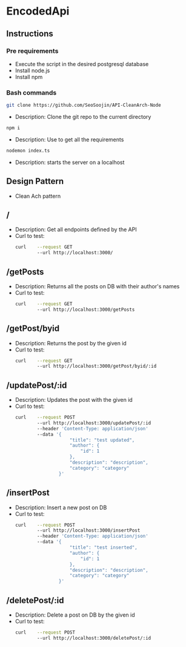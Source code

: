 # EncodedApi

## Instructions

### Pre requirements

- Execute the script in the desired postgresql database
- Install node.js
- Install npm


### Bash commands

```bash
git clone https://github.com/SeoSoojin/API-CleanArch-Node
```

- Description: Clone the git repo to the current directory

```bash
npm i
```

- Description: Use to get all the requirements 

```bash
nodemon index.ts
```

- Description: starts the server on a localhost


## Design Pattern

 - Clean Ach pattern
    
## /

  - Description: Get all endpoints defined by the API
  - Curl to test:
    ```bash
    curl    --request GET
            --url http://localhost:3000/
    ```


## /getPosts
    
- Description: Returns all the posts on DB with their author's names
- Curl to test: 
    ``` bash 
    curl    --request GET
            --url http://localhost:3000/getPosts
    ```

## /getPost/byid
    
- Description: Returns the post by the given id
- Curl to test: 
    ```bash 
    curl    --request GET 
            --url http://localhost:3000/getPost/byid/:id
    ```

## /updatePost/:id

- Description: Updates the post with the given id
- Curl to test: 
    ```bash 
    curl    --request POST 
            --url http://localhost:3000/updatePost/:id
            --header 'Content-Type: application/json' 
            --data '{
                        "title": "test updated",
                        "author": {
                            "id": 1
                        },
                        "description": "description",
                        "category": "category"
                    }'
    ```

## /insertPost 

- Description: Insert a new post on DB
- Curl to test: 
    ```bash 
    curl    --request POST 
            --url http://localhost:3000/insertPost
            --header 'Content-Type: application/json' 
            --data '{
                        "title": "test inserted",
                        "author": {
                            "id": 1
                        },
                        "description": "description",
                        "category": "category"
                    }'
    ```

## /deletePost/:id

- Description: Delete a post on DB by the given id
- Curl to test: 
    ```bash 
    curl    --request POST 
            --url http://localhost:3000/deletePost/:id
    ```